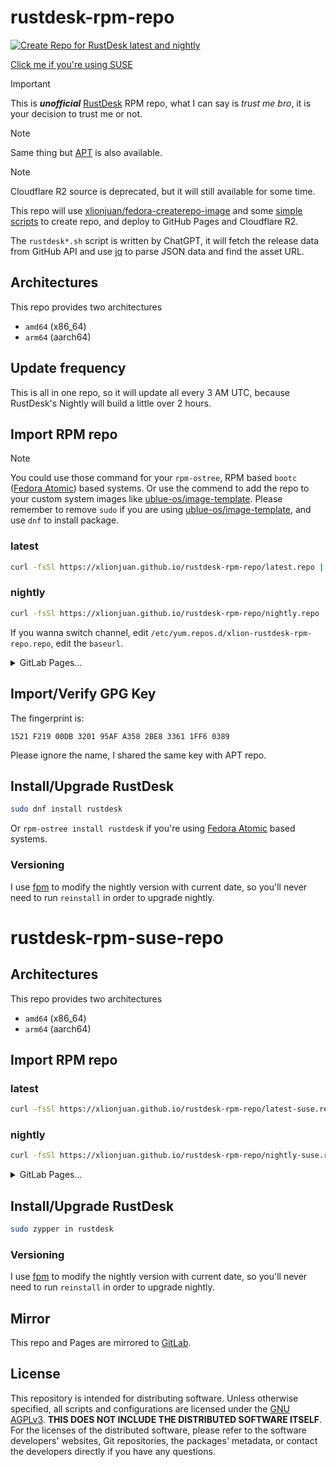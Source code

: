 # rustdesk-rpm-repo

[![Create Repo for RustDesk latest and nightly](https://github.com/xlionjuan/rustdesk-rpm-repo/actions/workflows/create-repo.yml/badge.svg)](https://github.com/xlionjuan/rustdesk-rpm-repo/actions/workflows/create-repo.yml)

[Click me if you're using SUSE](#rustdesk-rpm-suse-repo)

> [!IMPORTANT]  
> This is ***unofficial*** [RustDesk](https://github.com/rustdesk/rustdesk/) RPM repo, what I can say is *trust me bro*, it is your decision to trust me or not.

> [!NOTE]  
> Same thing but [APT](https://github.com/xlionjuan/rustdesk-apt-repo-latest) is also available.

> [!NOTE]  
> Cloudflare R2 source is deprecated, but it will still available for some time.

This repo will use  [xlionjuan/fedora-createrepo-image](https://github.com/xlionjuan/fedora-createrepo-image) and some [simple scripts](https://github.com/xlionjuan/rustdesk-rpm-repo/tree/main/createrepo) to create repo, and deploy to GitHub Pages and Cloudflare R2.

The `rustdesk*.sh` script is written by ChatGPT, it will fetch the release data from GitHub API and use [jq](https://github.com/jqlang/jq) to parse JSON data and find the asset URL.

## Architectures

This repo provides two architectures

* `amd64`  (x86_64)
* `arm64`  (aarch64)

## Update frequency

This is all in one repo, so it will update all every 3 AM UTC, because RustDesk's Nightly will build a little over 2 hours.

## Import RPM repo

> [!NOTE]  
> You could use those command for your `rpm-ostree`, RPM based `bootc` ([Fedora Atomic](https://fedoraproject.org/atomic-desktops/)) based systems. Or use the commend to add the repo to your custom system images like [ublue-os/image-template](https://github.com/ublue-os/image-template). Please remember to remove `sudo` if you are using [ublue-os/image-template](https://github.com/ublue-os/image-template), and use `dnf` to install package.

### latest

```bash
curl -fsSl https://xlionjuan.github.io/rustdesk-rpm-repo/latest.repo | sudo tee /etc/yum.repos.d/xlion-rustdesk-rpm-repo.repo
```

### nightly

```bash
curl -fsSl https://xlionjuan.github.io/rustdesk-rpm-repo/nightly.repo | sudo tee /etc/yum.repos.d/xlion-rustdesk-rpm-repo.repo
```

If you wanna switch channel, edit `/etc/yum.repos.d/xlion-rustdesk-rpm-repo.repo`, edit the `baseurl`.

<details>
<summary>GitLab Pages...</summary>
<br>

Because of terrible Fastly CDN, you may want another choices, import the GitHub Pages' repo first, than run this command.

```bash
sed -i 's/github/gitlab/g' /etc/yum.repos.d/xlion-rustdesk-rpm-repo.repo
```
</details>

## Import/Verify GPG Key

The fingerprint is:

```
1521 F219 00DB 3201 95AF A358 2BE8 3361 1FF6 0389
```

Please ignore the name, I shared the same key with APT repo.

## Install/Upgrade RustDesk

```bash
sudo dnf install rustdesk
```
Or `rpm-ostree install rustdesk` if you're using [Fedora Atomic](https://fedoraproject.org/atomic-desktops/) based systems.

### Versioning

I use [fpm](https://github.com/jordansissel/fpm) to modify the nightly version with current date, so you'll never need to run `reinstall` in order to upgrade nightly.

# rustdesk-rpm-suse-repo

## Architectures
This repo provides two architectures

* `amd64`  (x86_64)
* `arm64`  (aarch64)

## Import RPM repo

### latest

```bash
curl -fsSl https://xlionjuan.github.io/rustdesk-rpm-repo/latest-suse.repo | sudo tee /etc/zypp/repos.d/xlion-rustdesk-rpm-suse-repo.repo
```

### nightly

```bash
curl -fsSl https://xlionjuan.github.io/rustdesk-rpm-repo/nightly-suse.repo | sudo tee /etc/zypp/repos.d/xlion-rustdesk-rpm-suse-repo.repo
```

<details>
<summary>GitLab Pages...</summary>
<br>
Because of terrible Fastly CDN, you may want another choices, import the GitHub Pages' repo first, than run this command.

```bash
sed -i 's/github/gitlab/g' /etc/zypp/repos.d/xlion-rustdesk-rpm-suse-repo.repo
```
</details>

## Install/Upgrade RustDesk

```bash
sudo zypper in rustdesk
```

### Versioning

I use [fpm](https://github.com/jordansissel/fpm) to modify the nightly version with current date, so you'll never need to run `reinstall` in order to upgrade nightly.

## Mirror

This repo and Pages are mirrored to [GitLab](https://gitlab.com/xlionjuan/rustdesk-rpm-repo).

## License

This repository is intended for distributing software. Unless otherwise specified, all scripts and configurations are licensed under the [GNU AGPLv3](LICENSE). **THIS DOES NOT INCLUDE THE DISTRIBUTED SOFTWARE ITSELF**. For the licenses of the distributed software, please refer to the software developers' websites, Git repositories, the packages' metadata, or contact the developers directly if you have any questions.